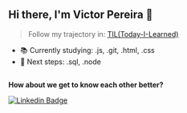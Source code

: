 ## Hi there, I'm Victor Pereira 👋
> Follow my trajectory in: [TIL(Today-I-Learned)](https://github.com/Victorspsr/til_today-i-learnned/blob/master/README.md)

- 📚 Currently studying: .js, .git, .html, .css
- 🚀 Next steps: .sql, .node  

##
**How about we get to know each other better?**

[![Linkedin Badge](https://img.shields.io/badge/-LinkedIn-blue?style=flat-square&logo=Linkedin&logoColor=white&link=https://www.linkedin.com/in/victorspsr)](https://www.linkedin.com/in/victorspsr)
